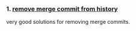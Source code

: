 ### 1. [remove merge commit from history](https://stackoverflow.com/questions/17577409/git-remove-merge-commit-from-history)
very good solutions for removing merge commits.
